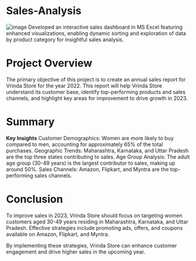 # Sales-Analysis
![image](https://github.com/Garimameena1126/Sales-Analysis/assets/97349048/fdc18565-8718-4a21-baf2-8d2c630d75c6)
Developed an interactive sales dashboard in MS Excel featuring enhanced visualizations, enabling dynamic sorting and exploration of data by product category for insightful sales analysis.
# Project Overview
The primary objective of this project is to create an annual sales report for Vrinda Store for the year 2022. This report will help Vrinda Store understand its customer base, identify top-performing products and sales channels, and highlight key areas for improvement to drive growth in 2023.
# Summary
**Key Insights**
Customer Demographics: Women are more likely to buy compared to men, accounting for approximately 65% of the total purchases.
Geographic Trends: Maharashtra, Karnataka, and Uttar Pradesh are the top three states contributing to sales.
Age Group Analysis: The adult age group (30-49 years) is the largest contributor to sales, making up around 50%.
Sales Channels: Amazon, Flipkart, and Myntra are the top-performing sales channels.
# Conclusion
To improve sales in 2023, Vrinda Store should focus on targeting women customers aged 30-49 years residing in Maharashtra, Karnataka, and Uttar Pradesh. Effective strategies include promoting ads, offers, and coupons available on Amazon, Flipkart, and Myntra.

By implementing these strategies, Vrinda Store can enhance customer engagement and drive higher sales in the upcoming year.
